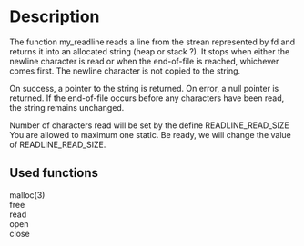 # Description
The function my_readline reads a line from the strean represented by fd and returns it into an allocated string (heap or stack ?). It stops when either the newline character is read or when the end-of-file is reached, whichever comes first. The newline character is not copied to the string.

On success, a pointer to the string is returned. On error, a null pointer is returned. If the end-of-file occurs before any characters have been read, the string remains unchanged.

Number of characters read will be set by the define READLINE_READ_SIZE
You are allowed to maximum one static. Be ready, we will change the value of READLINE_READ_SIZE.

## Used functions
malloc(3)\
free\
read\
open\
close
